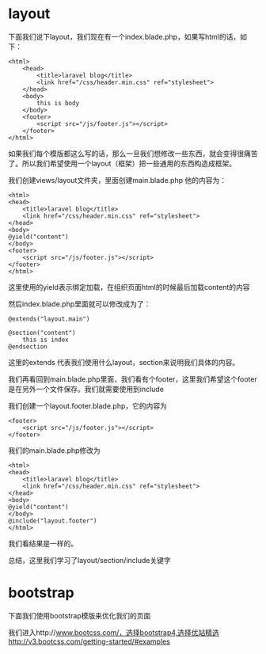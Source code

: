 # layout

下面我们说下layout，我们现在有一个index.blade.php，如果写html的话，如下：

```
<html>
    <head>
        <title>laravel blog</title>
        <link href="/css/header.min.css" ref="stylesheet">
    </head>
    <body>
        this is body
    </body>
    <footer>
        <script src="/js/footer.js"></script>
    </footer>
</html>
```

如果我们每个模版都这么写的话，那么一旦我们想修改一些东西，就会变得很痛苦了。所以我们希望使用一个layout（框架）把一些通用的东西构造成框架。

我们创建views/layout文件夹，里面创建main.blade.php
他的内容为：
```
<html>
<head>
    <title>laravel blog</title>
    <link href="/css/header.min.css" ref="stylesheet">
</head>
<body>
@yield("content")
</body>
<footer>
    <script src="/js/footer.js"></script>
</footer>
</html>
```

这里使用的yield表示绑定加载，在组织页面html的时候最后加载content的内容

然后index.blade.php里面就可以修改成为了：
```
@extends("layout.main")

@section("content")
    this is index
@endsection
```

这里的extends 代表我们使用什么layout，section来说明我们具体的内容。

我们再看回到main.blade.php里面，我们看有个footer，这里我们希望这个footer是在另外一个文件保存。我们就需要使用到include

我们创建一个layout.footer.blade.php，它的内容为
```
<footer>
    <script src="/js/footer.js"></script>
</footer>
```

我们的main.blade.php修改为

```
<html>
<head>
    <title>laravel blog</title>
    <link href="/css/header.min.css" ref="stylesheet">
</head>
<body>
@yield("content")
</body>
@include("layout.footer")
</html>
```

我们看结果是一样的。

总结，这里我们学习了layout/section/include关键字

# bootstrap

下面我们使用bootstrap模版来优化我们的页面

我们进入http://www.bootcss.com/，选择bootstrap4,选择优站精选http://v3.bootcss.com/getting-started/#examples
